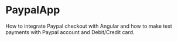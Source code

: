 # PaypalApp

How to integrate Paypal checkout with Angular and how to make test payments with Paypal account and Debit/Credit card.
